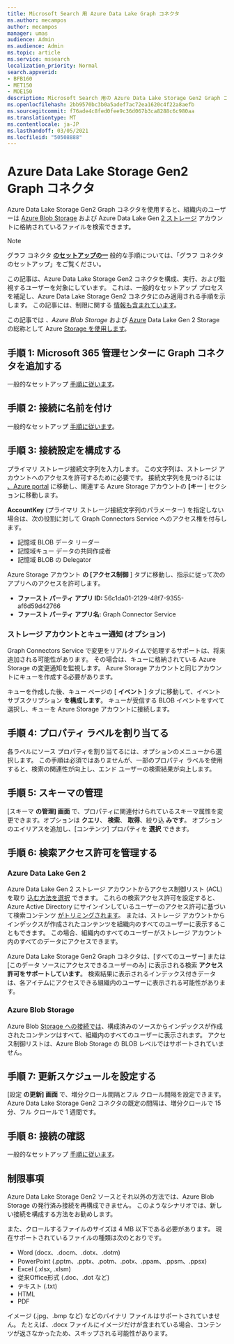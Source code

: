 ```yaml
---
title: Microsoft Search 用 Azure Data Lake Graph コネクタ
ms.author: mecampos
author: mecampos
manager: umas
audience: Admin
ms.audience: Admin
ms.topic: article
ms.service: mssearch
localization_priority: Normal
search.appverid:
- BFB160
- MET150
- MOE150
description: Microsoft Search 用の Azure Data Lake Storage Gen2 Graph コネクタをセットアップする
ms.openlocfilehash: 2bb9570bc3b0a5adef7ac72ea1620c4f22a8aefb
ms.sourcegitcommit: f76ade4c8fed0fee9c36d067b3ca8288c6c980aa
ms.translationtype: MT
ms.contentlocale: ja-JP
ms.lasthandoff: 03/05/2021
ms.locfileid: "50508888"
---
```

<!---Previous ms.author: monaray --->

# <a name="azure-data-lake-storage-gen2-graph-connector"></a>Azure Data Lake Storage Gen2 Graph コネクタ

Azure Data Lake Storage Gen2 Graph コネクタを使用すると、組織内のユーザーは [Azure Blob Storage](https://docs.microsoft.com/azure/storage/blobs/storage-blobs-introduction) および Azure Data Lake Gen [2 ストレージ](https://docs.microsoft.com/azure/storage/blobs/data-lake-storage-introduction) アカウントに格納されているファイルを検索できます。

> [!NOTE]
> グラフ コネクタ [**のセットアップの一**](configure-connector.md) 般的な手順については、「グラフ コネクタのセットアップ」をご覧ください。

この記事は、Azure Data Lake Storage Gen2 コネクタを構成、実行、および監視するユーザーを対象にしています。 これは、一般的なセットアップ プロセスを補足し、Azure Data Lake Storage Gen2 コネクタにのみ適用される手順を示します。 この記事には、制限に関する [情報も含まれています](#limitations)。

この記事では *、Azure Blob Storage* および [Azure](https://docs.microsoft.com/azure/storage/blobs/storage-blobs-introduction) Data Lake Gen 2 Storage の総称として Azure [Storage を使用します](https://docs.microsoft.com/azure/storage/blobs/data-lake-storage-introduction)。

## <a name="step-1-add-a-graph-connector-in-the-microsoft-365-admin-center"></a>手順 1: Microsoft 365 管理センターに Graph コネクタを追加する

一般的なセットアップ [手順に従います](https://docs.microsoft.com/microsoftsearch/configure-connector)。
<!---If the above phrase does not apply, delete it and insert specific details for your data source that are different from general setup instructions.-->

## <a name="step-2-name-the-connection"></a>手順 2: 接続に名前を付け

一般的なセットアップ [手順に従います](https://docs.microsoft.com/microsoftsearch/configure-connector)。
<!---If the above phrase does not apply, delete it and insert specific details for your data source that are different from general setup instructions.-->

## <a name="step-3-configure-the-connection-settings"></a>手順 3: 接続設定を構成する

プライマリ ストレージ接続文字列を入力します。 この文字列は、ストレージ アカウントへのアクセスを許可するために必要です。 接続文字列を見つけるには [、Azure portal](https://ms.portal.azure.com/#home) に移動し、関連する Azure Storage アカウントの **[キー** ] セクションに移動します。

**AccountKey** (プライマリ ストレージ接続文字列のパラメーター) を指定しない場合は、次の役割に対して Graph Connectors Service へのアクセス権を付与します。

* 記憶域 BLOB データ リーダー
* 記憶域キュー データの共同作成者
* 記憶域 BLOB の Delegator

Azure Storage アカウント **の [アクセス制御** ] タブに移動し、指示に従って次のアプリへのアクセスを許可します。

* **ファースト パーティ アプリ ID:** 56c1da01-2129-48f7-9355-af6d59d42766
* **ファースト パーティ アプリ名:** Graph Connector Service

### <a name="storage-account-and-queue-notifications-optional"></a>ストレージ アカウントとキュー通知 (オプション)

Graph Connectors Service で変更をリアルタイムで処理するサポートは、将来追加される可能性があります。 その場合は、キューに格納されている Azure Storage の変更通知を監視します。 Azure Storage アカウントと同じアカウントにキューを作成する必要があります。

キューを作成した後、キュー ページの [ **イベント** ] タブに移動して、イベント サブスクリプション **を構成します**。 キューが受信する BLOB イベントをすべて選択し、キューを Azure Storage アカウントに接続します。

## <a name="step-4-assign-property-labels"></a>手順 4: プロパティ ラベルを割り当てる

各ラベルにソース プロパティを割り当てるには、オプションのメニューから選択します。 この手順は必須ではありませんが、一部のプロパティ ラベルを使用すると、検索の関連性が向上し、エンド ユーザーの検索結果が向上します。

## <a name="step-5-manage-schema"></a>手順 5: スキーマの管理

[スキーマ **の管理] 画面** で、プロパティに関連付けられているスキーマ属性を変更できます。オプションは **クエリ**、 **検索**、 **取得**、絞り込 **みです**。 オプションのエイリアスを追加し、[コンテンツ] プロパティを **選択** できます。

## <a name="step-6-manage-search-permissions"></a>手順 6: 検索アクセス許可を管理する

### <a name="azure-data-lake-gen-2"></a>Azure Data Lake Gen 2

Azure Data Lake Gen 2 ストレージ アカウントからアクセス制御リスト (ACL) を取り [込む方法を選択](https://docs.microsoft.com/azure/storage/blobs/data-lake-storage-introduction) できます。 これらの検索アクセス許可を設定すると、Azure Active Directory にサインインしているユーザーのアクセス許可に基づいて検索コンテンツ [がトリミングされます](https://docs.microsoft.com/azure/active-directory/)。 または、ストレージ アカウントからインデックスが作成されたコンテンツを組織内のすべてのユーザーに表示することもできます。 この場合、組織内のすべてのユーザーがストレージ アカウント内のすべてのデータにアクセスできます。

Azure Data Lake Storage Gen2 Graph コネクタは、[すべてのユーザー] または [このデータ ソースにアクセスできるユーザーのみ] に表示される検索 **アクセス許可をサポートしています**。 検索結果に表示されるインデックス付きデータは、各アイテムにアクセスできる組織内のユーザーに表示される可能性があります。

### <a name="azure-blob-storage"></a>Azure Blob Storage

Azure Blob [Storage への接続では](https://docs.microsoft.com/azure/storage/blobs/storage-blobs-introduction)、構成済みのソースからインデックスが作成されたコンテンツはすべて、組織内のすべてのユーザーに表示されます。 アクセス制御リストは、Azure Blob Storage の BLOB レベルではサポートされていません。

## <a name="step-7-set-the-refresh-schedule"></a>手順 7: 更新スケジュールを設定する

[設定 **の更新] 画面** で、増分クロール間隔とフル クロール間隔を設定できます。 Azure Data Lake Storage Gen2 コネクタの既定の間隔は、増分クロールで 15 分、フル クロールで 1 週間です。

## <a name="step-8-review-connection"></a>手順 8: 接続の確認

一般的なセットアップ [手順に従います](https://docs.microsoft.com/microsoftsearch/configure-connector)。
<!---If the above phrase does not apply, delete it and insert specific details for your data source that are different from general setup instructions.-->

<!---## Troubleshooting-->
<!---Insert troubleshooting recommendations for this data source-->

## <a name="limitations"></a>制限事項

Azure Data Lake Storage Gen2 ソースとそれ以外の方法では、Azure Blob Storage の発行済み接続を再構成できません。 このようなシナリオでは、新しい接続を構成する方法をお勧めします。

また、クロールするファイルのサイズは 4 MB 以下である必要があります。 現在サポートされているファイルの種類は次のとおりです。

* Word (docx、.docm、.dotx、.dotm)
* PowerPoint (.pptm、.pptx、.potm、.potx、.ppam、.ppsm、.ppsx)
* Excel (.xlsx, .xlsm)
* 従来Office形式 (.doc、.dot など)
* テキスト (.txt)
* HTML
* PDF

イメージ (.jpg、.bmp など) などのバイナリ ファイルはサポートされていません。 たとえば、.docx ファイルにイメージだけが含まれている場合、コンテンツが返さなかったため、スキップされる可能性があります。
